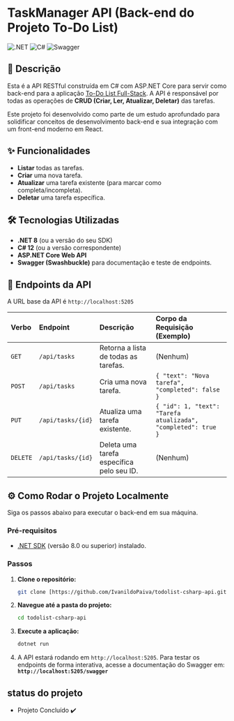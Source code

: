 # TaskManager API (Back-end do Projeto To-Do List)

![.NET](https://img.shields.io/badge/.NET-8.0-512BD4?style=for-the-badge&logo=dotnet)
![C#](https://img.shields.io/badge/C%23-12.0-239120?style=for-the-badge&logo=c-sharp&logoColor=white)
![Swagger](https://img.shields.io/badge/Swagger-UI-85EA2D?style=for-the-badge&logo=swagger&logoColor=black)

## 📝 Descrição

Esta é a API RESTful construída em C# com ASP.NET Core para servir como back-end para a aplicação [To-Do List Full-Stack](https://github.com/IvanildoPaiva/todolist-csharp-api.git). A API é responsável por todas as operações de **CRUD (Criar, Ler, Atualizar, Deletar)** das tarefas.

Este projeto foi desenvolvido como parte de um estudo aprofundado para solidificar conceitos de desenvolvimento back-end e sua integração com um front-end moderno em React.

## ✨ Funcionalidades

- **Listar** todas as tarefas.
- **Criar** uma nova tarefa.
- **Atualizar** uma tarefa existente (para marcar como completa/incompleta).
- **Deletar** uma tarefa específica.

## 🛠️ Tecnologias Utilizadas

* **.NET 8** (ou a versão do seu SDK)
* **C# 12** (ou a versão correspondente)
* **ASP.NET Core Web API**
* **Swagger (Swashbuckle)** para documentação e teste de endpoints.

## 🚀 Endpoints da API

A URL base da API é `http://localhost:5205`

| Verbo  | Endpoint           | Descrição                                 | Corpo da Requisição (Exemplo)                                |
| :----- | :----------------- | :---------------------------------------- | :----------------------------------------------------------- |
| `GET`  | `/api/tasks`       | Retorna a lista de todas as tarefas.      | (Nenhum)                                                     |
| `POST` | `/api/tasks`       | Cria uma nova tarefa.                     | `{ "text": "Nova tarefa", "completed": false }`              |
| `PUT`  | `/api/tasks/{id}`  | Atualiza uma tarefa existente.            | `{ "id": 1, "text": "Tarefa atualizada", "completed": true }` |
| `DELETE`| `/api/tasks/{id}` | Deleta uma tarefa específica pelo seu ID. | (Nenhum)                                                     |

## ⚙️ Como Rodar o Projeto Localmente

Siga os passos abaixo para executar o back-end em sua máquina.

### Pré-requisitos

- [.NET SDK](https://dotnet.microsoft.com/download) (versão 8.0 ou superior) instalado.

### Passos

1.  **Clone o repositório:**
    ```bash
    git clone [https://github.com/IvanildoPaiva/todolist-csharp-api.git)
    ```

2.  **Navegue até a pasta do projeto:**
    ```bash
    cd todolist-csharp-api
    ```

3.  **Execute a aplicação:**
    ```bash
    dotnet run
    ```

4.  A API estará rodando em `http://localhost:5205`. Para testar os endpoints de forma interativa, acesse a documentação do Swagger em:
    **`http://localhost:5205/swagger`**

## status do projeto

- Projeto Concluído ✔️
